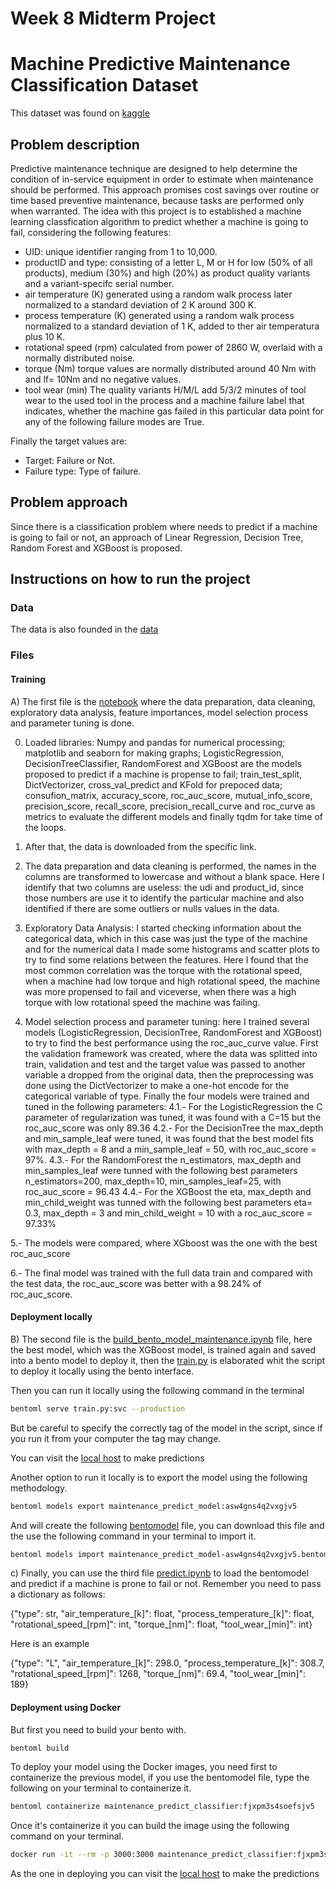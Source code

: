 # Week 8 Midterm Project

# Machine Predictive Maintenance Classification Dataset

This dataset was found on [kaggle](https://www.kaggle.com/datasets/shivamb/machine-predictive-maintenance-classification)

## Problem description

Predictive maintenance technique are designed to help determine the condition of in-service equipment in order to estimate when maintenance should be performed. This approach promises cost savings over routine or time based preventive maintenance, because tasks are performed only when warranted. The idea with this project is to established a machine learning classfication algorithm to predict whether a machine is going to fail, considering the following features:
- UID: unique identifier ranging from 1 to 10,000.
- productID and type: consisting of a letter L, M or H for low (50% of all products), medium (30%) and high (20%) as product quality variants and a variant-specifc serial number.
- air temperature (K) generated using a random walk process later normalized to a standard deviation of 2 K around 300 K.
- process temperature (K) generated using a random walk process normalized to a standard deviation of 1 K, added to ther air temperatura plus 10 K.
- rotational speed (rpm) calculated from power of 2860 W, overlaid with a normally distributed noise.
- torque (Nm) torque values are normally distributed around 40 Nm with and lf= 10Nm and no negative values.
- tool wear (min) The quality variants H/M/L add 5/3/2 minutes of tool wear to the used tool in the process and a machine failure label that indicates, whether the machine gas failed in this particular data point for any of the following failure modes are True.

Finally the target values are:
- Target: Failure or Not.
- Failure type: Type of failure.

## Problem approach

Since there is a classification problem where needs to predict if a machine is going to fail or not, an approach of Linear Regression, Decision Tree, Random Forest and XGBoost is proposed.

## Instructions on how to run the project

### Data

The data is also founded in the [data](https://github.com/FranciscoOrtizTena/ML_Zoomcamp/blob/main/8_week/predictive_maintenance.csv)

### Files

#### Training

A) The first file is the [notebook](https://github.com/FranciscoOrtizTena/ML_Zoomcamp/blob/main/8_week/notebook.ipynb) where the data preparation, data cleaning, exploratory data analysis, feature importances, model selection process and parameter tuning is done.

0. Loaded libraries: Numpy and pandas for numerical processing; matplotlib and seaborn for making graphs; LogisticRegression, DecisionTreeClassifier, RandomForest and XGBoost are the models proposed to predict if a machine is propense to fail; train_test_split, DictVectorizer, cross_val_predict and KFold for prepoced data; consufion_matrix, accuracy_score, roc_auc_score, mutual_info_score, precision_score, recall_score, precision_recall_curve and roc_curve as metrics to evaluate the different models and finally tqdm for take time of the loops.

1. After that, the data is downloaded from the specific link.

2. The data preparation and data cleaning is performed, the names in the columns are transformed to lowercase and without a blank space. Here I identify that two columns are useless: the udi and product_id, since those numbers are use it to identify the particular machine and also identified if there are some outliers or nulls values in the data.

3. Exploratory Data Analysis: I started checking information about the categorical data, which in this case was just the type of the machine and for the numerical data I made some histograms and scatter plots to try to find some relations between the features. Here I found that the most common correlation was the torque with the rotational speed, when a machine had low torque and high rotational speed, the machine was more propensed to fail and viceverse, when there was a high torque with low rotational speed the machine was failing.

4. Model selection process and parameter tuning: here I trained several models (LogisticRegression, DecisionTree, RandomForest and XGBoost) to try to find the best performance using the roc_auc_curve value. First the validation framework was created, where the data was splitted into train, validation and test and the target value was passed to another variable a dropped from the original data, then the preprocessing was done using the DictVectorizer to make a one-hot encode for the categorical variable of type. Finally the four models were trained and tuned in the following parameters:
4.1.- For the LogisticRegression the C parameter of regularization was tuned, it was found with a C=15 but the roc_auc_score was only 89.36
4.2.- For the DecisionTree the max_depth and min_sample_leaf were tuned, it was found that the best model fits with max_depth = 8 and a min_sample_leaf = 50, with roc_auc_score = 97%.
4.3.- For the RandomForest the n_estimators, max_depth and min_samples_leaf were tunned with the following best parameters n_estimators=200, max_depth=10, min_samples_leaf=25, with roc_auc_score = 96.43
4.4.- For the XGBoost the eta, max_depth and min_child_weight was tunned with the following best parameters eta= 0.3, max_depth = 3 and min_child_weight = 10 with a roc_auc_score = 97.33%

5.- The models were compared, where XGboost was the one with the best roc_auc_score

6.- The final model was trained with the full data train and compared with the test data, the roc_auc_score was better with a 98.24% of roc_auc_score.

#### Deployment locally

B) The second file is the [build_bento_model_maintenance.ipynb](https://github.com/FranciscoOrtizTena/ML_Zoomcamp/blob/main/8_week/build_bento_model_maintenance.ipynb) file, here the best model, which was the XGBoost model, is trained again and saved into a bento model to deploy it, then the [train.py](https://github.com/FranciscoOrtizTena/ML_Zoomcamp/blob/main/8_week/train.py) is elaborated whit the script to deploy it locally using the bento interface. 

Then you can run it locally using the following command in the terminal

```bash
bentoml serve train.py:svc --production
```

But be careful to specify the correctly tag of the model in the script, since if you run it from your computer the tag may change.

You can visit the [local host](http://0.0.0.0:3000/) to make predictions

Another option to run it locally is to export the model using the following methodology.

```bash
bentoml models export maintenance_predict_model:asw4gns4q2vxgjv5
```

And will create the following [bentomodel](https://github.com/FranciscoOrtizTena/ML_Zoomcamp/blob/main/8_week/maintenance_predict_model-asw4gns4q2vxgjv5.bentomodel?raw=true) file, you can download this file and the use the following command in your terminal to import it.

```bash
bentoml models import maintenance_predict_model-asw4gns4q2vxgjv5.bentomodel
```

c) Finally, you can use the third file [predict.ipynb](https://github.com/FranciscoOrtizTena/ML_Zoomcamp/blob/main/8_week/predict.ipynb) to load the bentomodel and predict if a machine is prone to fail or not. Remember you need to pass a dictionary as follows:

{"type": str,
 "air_temperature_[k]": float,
 "process_temperature_[k]": float,
 "rotational_speed_[rpm]": int,
 "torque_[nm]": float,
 "tool_wear_[min]": int}
 
 Here is an example
 
 {"type": "L",
  "air_temperature_[k]": 298.0,
  "process_temperature_[k]": 308.7,
  "rotational_speed_[rpm]": 1268,
  "torque_[nm]": 69.4,
  "tool_wear_[min]": 189}
  
#### Deployment using Docker

But first you need to build your bento with.

```bash
bentoml build
```
  
To deploy your model using the Docker images, you need first to containerize the previous model, if you use the bentomodel file, type the following on your terminal to containerize it.


```bash
bentoml containerize maintenance_predict_classifier:fjxpm3s4soefsjv5
```

Once it's containerize it you can build the image using the following command on your terminal.

```bash
docker run -it --rm -p 3000:3000 maintenance_predict_classifier:fjxpm3s4soefsjv5 serve --production
```

As the one in deploying you can visit the [local host](http://0.0.0.0:3000/) to make the predictions
